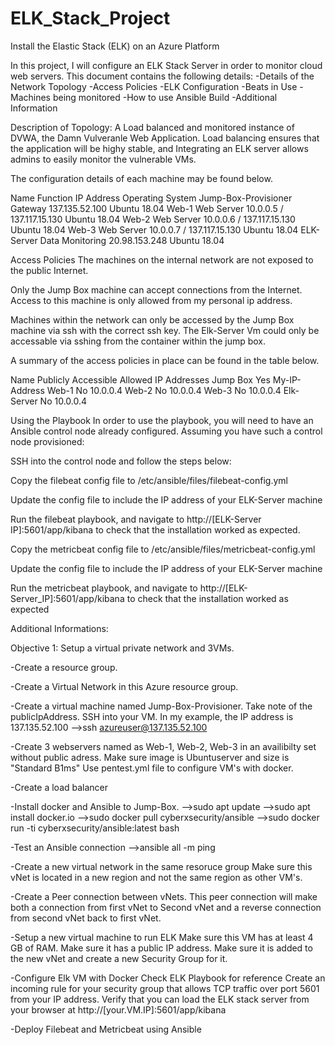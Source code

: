 # ELK_Stack_Project
Install the Elastic Stack (ELK) on an Azure Platform

In this project, I will configure an ELK Stack Server in order to monitor cloud web servers.
This document contains the following details:
 -Details of the Network Topology
 -Access Policies
 -ELK Configuration
 	-Beats in Use
	-Machines being monitored
-How to use Ansible Build
-Additional Information


Description of Topology:
	A Load balanced and monitored instance of DVWA, the Damn Vulveranle Web Application.
	Load balancing ensures that the application will be highy stable, and Integrating an ELK server allows admins to easily monitor the vulnerable VMs.

The configuration details of each machine may be found below.

Name	                Function	IP Address	Operating System
Jump-Box-Provisioner	Gateway	        137.135.52.100	Ubuntu 18.04
Web-1	                Web Server	10.0.0.5 / 137.117.15.130	Ubuntu 18.04
Web-2	                Web Server	10.0.0.6 / 137.117.15.130	Ubuntu 18.04
Web-3	                Web Server	10.0.0.7 / 137.117.15.130	Ubuntu 18.04
ELK-Server	        Data Monitoring	20.98.153.248	Ubuntu 18.04

Access Policies
The machines on the internal network are not exposed to the public Internet.

Only the Jump Box machine can accept connections from the Internet. Access to this machine is only allowed from my personal ip address.

Machines within the network can only be accessed by the Jump Box machine via ssh with the correct ssh key. The Elk-Server Vm could only be accessable via sshing from the container within the jump box.

A summary of the access policies in place can be found in the table below.

Name	        Publicly 	Accessible		Allowed IP Addresses
Jump Box	Yes		My-IP-Address
Web-1	        No		10.0.0.4
Web-2	        No		10.0.0.4
Web-3	        No		10.0.0.4
Elk-Server	No		10.0.0.4



Using the Playbook
In order to use the playbook, you will need to have an Ansible control node already configured. Assuming you have such a control node provisioned:

SSH into the control node and follow the steps below:

Copy the filebeat config file to /etc/ansible/files/filebeat-config.yml

Update the config file to include the IP address of your ELK-Server machine

Run the filebeat playbook, and navigate to http://[ELK-Server IP]:5601/app/kibana to check that the installation worked as expected.

Copy the metricbeat config file to /etc/ansible/files/metricbeat-config.yml

Update the config file to include the IP address of your ELK-Server machine

Run the metricbeat playbook, and navigate to http://[ELK-Server_IP]:5601/app/kibana to check that the installation worked as expected


Additional Informations:

Objective 1: Setup a virtual private network and 3VMs.

-Create a resource group.

-Create a Virtual Network in this Azure resource group.

-Create a virtual machine named Jump-Box-Provisioner. Take note of the publicIpAddress.
	SSH into your VM. In my example, the IP address is 137.135.52.100
		-->ssh azureuser@137.135.52.100

-Create 3 webservers named as Web-1, Web-2, Web-3 in an availibilty set without public adress.
	Make sure image is Ubuntuserver and size is "Standard B1ms"
	Use pentest.yml file to configure VM's with docker.

-Create a load balancer

-Install docker and Ansible to Jump-Box.
	-->sudo apt update
	-->sudo apt install docker.io
	-->sudo docker pull cyberxsecurity/ansible
	-->sudo docker run -ti cyberxsecurity/ansible:latest bash

-Test an Ansible connection 
	-->ansible all -m ping

-Create a new virtual network in the same resoruce group
	Make sure this vNet is located in a new region and not the same region as other VM's.

-Create a Peer connection between vNets. This peer connection will make both a connection from first vNet to Second vNet and a reverse connection from second vNet back to first vNet.

-Setup a new virtual machine to run ELK
	Make sure this VM has at least 4 GB of RAM.
	Make sure it has a public IP address.
	Make sure it is added to the new vNet and create a new Security Group for it.

-Configure Elk VM with Docker
	Check ELK Playbook for reference
	Create an incoming rule for your security group that allows TCP traffic over port 5601 from your IP address.
	Verify that you can load the ELK stack server from your browser at http://[your.VM.IP]:5601/app/kibana


-Deploy Filebeat and Metricbeat using Ansible 

